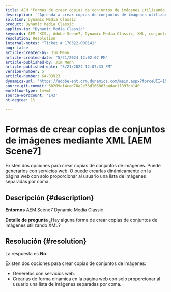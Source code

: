 ```yaml
---
title: AEM "Formas de crear copias de conjuntos de imágenes utilizando XML Scene7"
description: '"Aprenda a crear copias de conjuntos de imágenes utilizando XML".'
solution: Dynamic Media Classic
product: Dynamic Media Classic
applies-to: "Dynamic Media Classic"
keywords: AEM "KCS,, Adobe Scene7, Dynamic Media Classic, XML, conjuntos de imágenes, copias, Adobe Experience Manager, Cómo"
resolution: Resolution
internal-notes: "Ticket # 170322-000141"
bug: false
article-created-by: Jim Menn
article-created-date: "5/21/2024 12:02:07 PM"
article-published-by: Jim Menn
article-published-date: "5/21/2024 12:07:33 PM"
version-number: 5
article-number: KA-03923
dynamics-url: "https://adobe-ent.crm.dynamics.com/main.aspx?forceUCI=1&pagetype=entityrecord&etn=knowledgearticle&id=e60143ec-6917-ef11-9f8a-6045bd006268"
source-git-commit: 60209ef4cad70a2e33d166883a4dac11097db140
workflow-type: tm+mt
source-wordcount: '143'
ht-degree: 1%

---
```


# Formas de crear copias de conjuntos de imágenes mediante XML [AEM Scene7]


Existen dos opciones para crear copias de conjuntos de imágenes. Puede generarlos con servicios web. O puede crearlas dinámicamente en la página web con solo proporcionar al usuario una lista de imágenes separadas por coma.

## Descripción {#description}


<b>Entornos</b>
AEM Scene7 Dynamic Media Classic

<b>Detalle de pregunta </b>
¿Hay alguna forma de crear copias de conjuntos de imágenes utilizando XML?


## Resolución {#resolution}


La respuesta es <b>No</b>.

Existen dos opciones para crear copias de conjuntos de imágenes:

- Genérelos con servicios web.
- Crearlas de forma dinámica en la página web con solo proporcionar al usuario una lista de imágenes separadas por coma.



